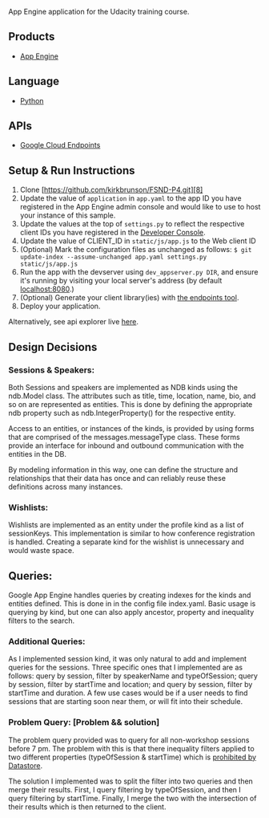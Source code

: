 App Engine application for the Udacity training course.

## Products
- [App Engine][1]

## Language
- [Python][2]

## APIs
- [Google Cloud Endpoints][3]

## Setup & Run Instructions
1. Clone [https://github.com/kirkbrunson/FSND-P4.git][8]
1. Update the value of `application` in `app.yaml` to the app ID you
   have registered in the App Engine admin console and would like to use to host
   your instance of this sample.
1. Update the values at the top of `settings.py` to
   reflect the respective client IDs you have registered in the
   [Developer Console][4].
1. Update the value of CLIENT_ID in `static/js/app.js` to the Web client ID
1. (Optional) Mark the configuration files as unchanged as follows:
   `$ git update-index --assume-unchanged app.yaml settings.py static/js/app.js`
1. Run the app with the devserver using `dev_appserver.py DIR`, and ensure it's running by visiting your local server's address (by default [localhost:8080][5].)
1. (Optional) Generate your client library(ies) with [the endpoints tool][6].
1. Deploy your application.

Alternatively, see api explorer live [here][9].


## Design Decisions

### Sessions & Speakers:
Both Sessions and speakers are implemented as NDB kinds using the ndb.Model class. The attributes such as title, time, location, name, bio, and so on are represented as entities. This is done by defining the appropriate ndb property such as ndb.IntegerProperty() for the respective entity.   

Access to an entities, or instances of the kinds, is provided by using forms that are comprised of the messages.messageType  class. These forms provide an interface for inbound and outbound communication with the entities in the DB. 

By modeling information in this way, one can define the structure and relationships that their data has once and can reliably reuse these definitions across many instances.

### Wishlists:
Wishlists are implemented as an entity under the profile kind as a list of  sessionKeys. This implementation is similar to how conference registration is handled. Creating a separate kind for the wishlist is unnecessary and would waste space. 

## Queries:

Google App Engine handles queries by creating indexes for the kinds and entities defined. This is done in in the config file index.yaml. Basic usage is querying by kind, but one can also apply ancestor, property and inequality filters to the search.

### Additional Queries:
As I implemented session kind, it was only natural to add and implement queries for the sessions. Three specific ones that I implemented are as follows: query by session, filter by speakerName and typeOfSession;  query by session, filter by startTime and location; and query by session, filter by startTime and duration. A few use cases would be if a user needs to find sessions that are starting soon near them, or will fit into their schedule.

### Problem Query: [Problem && solution]
The problem query provided was to query for all non-workshop sessions before 7 pm. The problem with this is that there inequality filters applied to two different properties (typeOfSession & startTime) which is [prohibited by Datastore][7]. 

The solution I implemented was to split the filter into two queries and then merge their results. First, I query filtering by typeOfSession, and then I query filtering by startTime. Finally, I merge the two with the intersection of their results which is then returned to the client.



[1]: https://developers.google.com/appengine
[2]: http://python.org
[3]: https://developers.google.com/appengine/docs/python/endpoints/
[4]: https://console.developers.google.com/
[5]: https://localhost:8080/
[6]: https://developers.google.com/appengine/docs/python/endpoints/endpoints_tool
[7]: https://cloud.google.com/appengine/docs/python/datastore/queries#Python_Restrictions_on_queries
[8]: https://github.com/kirkbrunson/FSND-P4.git
[9]: https://xw-boreal-airway-t.appspot.com/_ah/api/explorer

